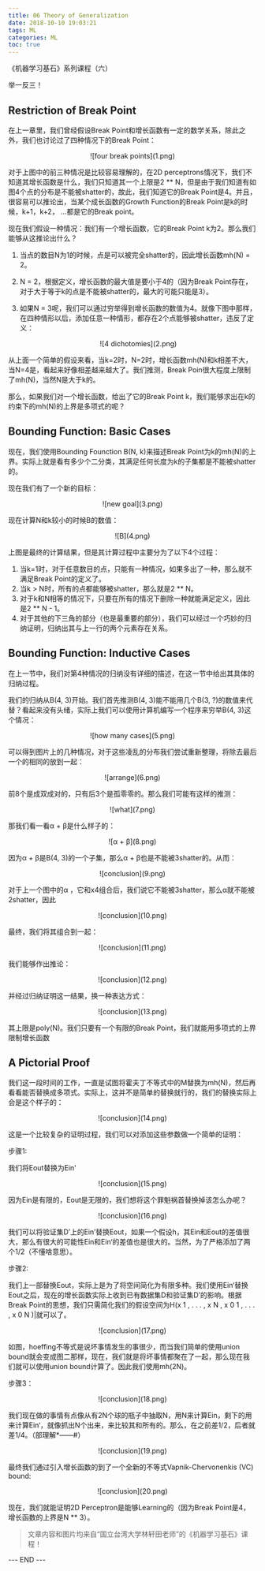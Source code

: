 ```yaml
---
title: 06 Theory of Generalization
date: 2018-10-10 19:03:21
tags: ML
categories: ML
toc: true
---
```


《机器学习基石》系列课程（六）


举一反三！

<!-- more -->

## Restriction of Break Point

在上一章里，我们曾经假设Break Point和增长函数有一定的数学关系，除此之外，我们也讨论过了四种情况下的Break Point：

<div align=center> ![four break points](1.png) </div>

对于上图中的前三种情况是比较容易理解的，在2D perceptrons情况下，我们不知道其增长函数是什么，我们只知道其一个上限是2 \*\* N，但是由于我们知道有如图4个点的分布是不能被shatter的，故此，我们知道它的Break Point是4。并且，很容易可以推论出，当某个成长函数的Growth Function的Break Point是k的时候，k+1，k+2， ...都是它的Break point。

现在我们假设一种情况：我们有一个增长函数，它的Break Point k为2。那么我们能够从这推论出什么？

1. 当点的数目N为1的时候，点是可以被完全shatter的，因此增长函数mh(N) = 2。

2. N = 2，根据定义，增长函数的最大值是要小于4的（因为Break Point存在，对于大于等于k的点是不能被shatter的，最大的可能只能是3）。

3. 如果N = 3呢，我们可以通过穷举得到增长函数的数值为4。就像下图中那样，在四种情形以后，添加任意一种情形，都存在2个点能够被shatter，违反了定义：

   <div align=center> ![4 dichotomies](2.png) </div>

从上面一个简单的假设来看，当k=2时，N=2时，增长函数mh(N)和k相差不大，当N=4是，看起来好像相差越来越大了。我们推测，Break Poin很大程度上限制了mh(N)，当然N是大于k的。

那么，如果我们对一个增长函数，给出了它的Break Point k，我们能够求出在k的约束下的mh(N)的上界是多项式的呢？

## Bounding Function: Basic Cases

现在，我们使用Bounding Founction B(N, k)来描述Break Point为k的mh(N)的上界。实际上就是看有多少个二分类，其满足任何长度为k的子集都是不能被shatter的。

现在我们有了一个新的目标：

<div align=center> ![new goal](3.png) </div>

现在计算N和k较小的时候B的数值：

<div align=center> ![B](4.png)</div>

上图是最终的计算结果，但是其计算过程中主要分为了以下4个过程：

1. 当k=1时，对于任意数目的点，只能有一种情况，如果多出了一种，那么就不满足Break Point的定义了。
2. 当k > N时，所有的点都能够被shatter，那么就是2 \*\* N。
3. 对于k和N相等的情况下，只要在所有的情况下删除一种就能满足定义，因此是2 \*\* N - 1。
4. 对于其他的下三角的部分（也是最重要的部分），我们可以经过一个巧妙的归纳证明，归纳出其与上一行的两个元素存在关系。

## Bounding Function: Inductive Cases

在上一节中，我们对第4种情况的归纳没有详细的描述，在这一节中给出其具体的归纳过程。

我们的归纳从B(4, 3)开始。我们首先推测B(4, 3)能不能用几个B(3, ?)的数值来代替？看起来没有头绪，实际上我们可以使用计算机编写一个程序来穷举B(4, 3)这个情况：

<div align=center> ![how many cases](5.png) </div>

可以得到图片上的几种情况，对于这些凌乱的分布我们尝试重新整理，将除去最后一个的相同的放到一起：

<div align=center> ![arrange](6.png) </div>

前8个是成双成对的，只有后3个是孤零零的。那么我们可能有这样的推测：

<div align=center> ![what](7.png) </div>

那我们看一看α + β是什么样子的：

<div align=center> ![α + β](8.png) </div>

因为α + β是B(4, 3)的一个子集，那么α + β也是不能被3shatter的。从而：

<div align=center> ![conclusion](9.png) </div>

对于上一个图中的α ，它和x4组合后，我们说它不能被3shatter，那么α就不能被2shatter，因此

<div align=center> ![conclusion](10.png) </div>



最终，我们将其组合到一起：

<div align=center> ![conclusion](11.png) </div>

我们能够作出推论：

<div align=center> ![conclusion](12.png) </div>

并经过归纳证明这一结果，换一种表达方式：

<div align=center> ![conclusion](13.png) </div>

其上限是poly(N)。我们只要有一个有限的Break Point，我们就能用多项式的上界限制增长函数

## A Pictorial Proof

我们这一段时间的工作，一直是试图将霍夫丁不等式中的M替换为mh(N)，然后再看看能否替换成多项式。实际上，这并不是简单的替换就行的，我们的替换实际上会是这个样子的：

<div align=center> ![conclusion](14.png) </div>

这是一个比较复杂的证明过程，我们可以对添加这些参数做一个简单的证明：



步骤1:

我们将Eout替换为Ein'

<div align=center> ![conclusion](15.png) </div>

因为Ein是有限的，Eout是无限的，我们想将这个罪魁祸首替换掉该怎么办呢？

<div align=center> ![conclusion](16.png) </div>

我们可以将验证集D’上的Ein’替换Eout，如果一个假设h，其Ein和Eout的差值很大，那么有很大的可能性Ein和Ein‘的差值也是很大的。当然，为了严格添加了两个1/2（不懂啥意思）。



步骤2:

我们上一部替换Eout，实际上是为了将空间简化为有限多种。我们使用Ein‘替换Eout之后，现在的增长函数实际上收到已有数据集D和验证集D’的影响。根据Break Point的思想，我们只需简化我们的假设空间为H(x 1 , . . . , x N , x 0 1 , . . . , x 0 N )|就可以了。

<div align=center> ![conclusion](17.png) </div>

如图，hoeffing不等式是说坏事情发生的事很少，而当我们简单的使用union bound就会变成图二那样，现在，我们就是将坏事情都聚在了一起，那么现在我们就可以使用union bound计算了。因此我们使用mh(2N)。



步骤3：

<div align=center> ![conclusion](18.png) </div>

我们现在做的事情有点像从有2N个球的瓶子中抽取N，用N来计算Ein，剩下的用来计算Ein‘，就像抓出N个出来，来比较其和所有的。那么，在之前差1/2，后者就差1/4。（部理解*——#）

<div align=center> ![conclusion](19.png) </div>



最终我们通过引入增长函数的到了一个全新的不等式Vapnik-Chervonenkis (VC) bound:

<div align=center> ![conclusion](20.png) </div>

现在，我们就能证明2D Perceptron是能够Learning的（因为Break Point是4， 增长函数的上界是N \*\* 3）。

> 文章内容和图片均来自“国立台湾大学林轩田老师”的《机器学习基石》课程！

--- END --- 